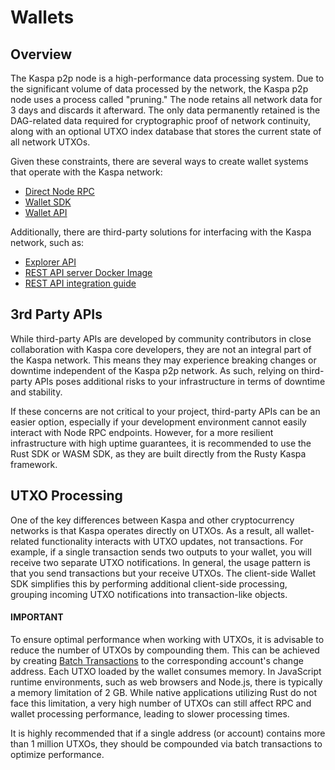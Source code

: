 # Wallets

## Overview

The Kaspa p2p node is a high-performance data processing system. Due to the significant volume of data processed by the network, the Kaspa p2p node uses a process called "pruning." The node retains all network data for 3 days and discards it afterward. The only data permanently retained is the DAG-related data required for cryptographic proof of network continuity, along with an optional UTXO index database that stores the current state of all network UTXOs.

Given these constraints, there are several ways to create wallet systems that operate with the Kaspa network:

- [Direct Node RPC](./direct-node-rpc.md)
- [Wallet SDK](./wallet-sdk.md)
- [Wallet API](./wallet-api.md)

Additionally, there are third-party solutions for interfacing with the Kaspa network, such as:

- [Explorer API](../explorers.md)
- [REST API server Docker Image](https://docker.kaspa.org/)
- [REST API integration guide](https://kaspa.org/wp-content/uploads/2023/03/Integration_Guide_for_Kaspa_BlockDAG.pdf)

## 3rd Party APIs

While third-party APIs are developed by community contributors in close collaboration with Kaspa core developers, they are not an integral part of the Kaspa network. This means they may experience breaking changes or downtime independent of the Kaspa p2p network. As such, relying on third-party APIs poses additional risks to your infrastructure in terms of downtime and stability.

If these concerns are not critical to your project, third-party APIs can be an easier option, especially if your development environment cannot easily interact with Node RPC endpoints. However, for a more resilient infrastructure with high uptime guarantees, it is recommended to use the Rust SDK or WASM SDK, as they are built directly from the Rusty Kaspa framework.

## UTXO Processing

One of the key differences between Kaspa and other cryptocurrency networks is that Kaspa operates directly on UTXOs. As a result, all wallet-related functionality interacts with UTXO updates, not transactions. For example, if a single transaction sends two outputs to your wallet, you will receive two separate UTXO notifications. In general, the usage pattern is that you send transactions but your receive UTXOs. The client-side Wallet SDK simplifies this by performing additional client-side processing, grouping incoming UTXO notifications into transaction-like objects.

#### IMPORTANT

To ensure optimal performance when working with UTXOs, it is advisable to reduce the number of UTXOs by compounding them. This can be achieved by creating [Batch Transactions](../transactions/batch-transactions.md) to the corresponding account's change address. Each UTXO loaded by the wallet consumes memory. In JavaScript runtime environments, such as web browsers and Node.js, there is typically a memory limitation of 2 GB. While native applications utilizing Rust do not face this limitation, a very high number of UTXOs can still affect RPC and wallet processing performance, leading to slower processing times.

It is highly recommended that if a single address (or account) contains more than 1 million UTXOs, they should be compounded via batch transactions to optimize performance.